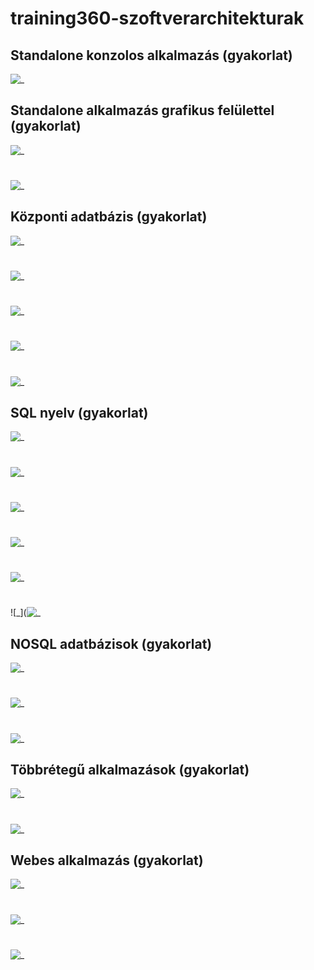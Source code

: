 # training360-szoftverarchitekturak

## Standalone konzolos alkalmazás (gyakorlat)

![_](https://github.com/Oli57github/training360-szoftverarchitekturak/blob/main/Standalone%20konzolos%20alkalmaz%C3%A1s.jpg)

## Standalone alkalmazás grafikus felülettel (gyakorlat)

![_](https://github.com/Oli57github/training360-szoftverarchitekturak/blob/main/Standalone%20alkalmaz%C3%A1s%20grafikus%20fel%C3%BClettel1.jpg)
#
![_](https://github.com/Oli57github/training360-szoftverarchitekturak/blob/main/Standalone%20alkalmaz%C3%A1s%20grafikus%20fel%C3%BClettel2.jpg)

## Központi adatbázis (gyakorlat)

![_](https://github.com/Oli57github/training360-szoftverarchitekturak/blob/main/K%C3%B6zponti%20adatb%C3%A1zis1.jpg)
#
![_](https://github.com/Oli57github/training360-szoftverarchitekturak/blob/main/K%C3%B6zponti%20adatb%C3%A1zis2.jpg)
#
![_](https://github.com/Oli57github/training360-szoftverarchitekturak/blob/main/K%C3%B6zponti%20adatb%C3%A1zis3.jpg)
#
![_](https://github.com/Oli57github/training360-szoftverarchitekturak/blob/main/K%C3%B6zponti%20adatb%C3%A1zis4.jpg)
#
![_](https://github.com/Oli57github/training360-szoftverarchitekturak/blob/main/K%C3%B6zponti%20adatb%C3%A1zis5.jpg)

## SQL nyelv (gyakorlat)

![_](https://github.com/Oli57github/training360-szoftverarchitekturak/blob/main/SQL_nyelv1.jpg)
#
![_](https://github.com/Oli57github/training360-szoftverarchitekturak/blob/main/SQL_nyelv2.jpg)
#
![_](https://github.com/Oli57github/training360-szoftverarchitekturak/blob/main/SQL_nyelv3.jpg)
#
![_](https://github.com/Oli57github/training360-szoftverarchitekturak/blob/main/SQL_nyelv4.jpg)
#
![_](https://github.com/Oli57github/training360-szoftverarchitekturak/blob/main/SQL_nyelv5.jpg)
#
![_](![_](https://github.com/Oli57github/training360-szoftverarchitekturak/blob/main/SQL_nyelv6.jpg)

## NOSQL adatbázisok (gyakorlat)

![_](https://github.com/Oli57github/training360-szoftverarchitekturak/blob/main/mongo1.jpg)
#
![_](https://github.com/Oli57github/training360-szoftverarchitekturak/blob/main/mongo2.jpg)
#
![_](https://github.com/Oli57github/training360-szoftverarchitekturak/blob/main/mongo3.jpg)

## Többrétegű alkalmazások (gyakorlat)

![_](https://github.com/Oli57github/training360-szoftverarchitekturak/blob/main/T%C3%B6bbr%C3%A9teg%C5%B1_alkalmaz%C3%A1sok1.jpg)
#
![_](https://github.com/Oli57github/training360-szoftverarchitekturak/blob/main/T%C3%B6bbr%C3%A9teg%C5%B1_alkalmaz%C3%A1sok2.jpg)

## Webes alkalmazás (gyakorlat)

![_](https://github.com/Oli57github/training360-szoftverarchitekturak/blob/main/webes_alkalmaz%C3%A1s1.jpg)
#
![_](https://github.com/Oli57github/training360-szoftverarchitekturak/blob/main/webws_alkalmaz%C3%A1s2.jpg)
#
![_](https://github.com/Oli57github/training360-szoftverarchitekturak/blob/main/webes_alkalmaz%C3%A1s3.jpg)


